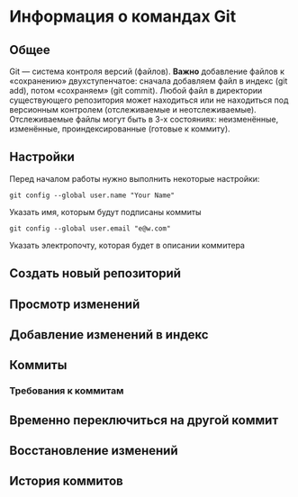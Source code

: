 # Информация о командах Git

## Общее
Git — система контроля версий (файлов). 
**Важно**
добавление файлов к «сохранению» двухступенчатое: сначала добавляем файл в индекс (git add), потом «сохраняем» (git commit).
Любой файл в директории существующего репозитория может находиться или не находиться под версионным контролем (отслеживаемые и неотслеживаемые). 
Отслеживаемые файлы могут быть в 3-х состояниях: неизменённые, изменённые, проиндексированные (готовые к коммиту).
## Настройки
Перед началом работы нужно выполнить некоторые настройки:
```
git config --global user.name "Your Name"
```
Указать имя, которым будут подписаны коммиты
```
git config --global user.email "e@w.com" 
```
Указать электропочту, которая будет в описании коммитера

## Создать новый репозиторий

## Просмотр изменений

## Добавление изменений в индекс

## Коммиты

### Требования к коммитам

## Временно переключиться на другой коммит

## Восстановление изменений

## История коммитов

